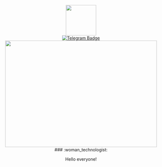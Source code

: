 <div id="header" align="center">
  <img src="https://media.giphy.com/media/l46Ct6mmy0R2aSvaE/giphy.gif" width="100"/>
</div>
<div align="center">
<div id="badges">
  <a href="https://t.me/blackNamelen">
  <img src="https://img.shields.io/badge/Telegram-white?plastic&logo=telegram&logoColor=blue" alt="Telegram Badge"/>
</a>
    </div>
  
  <div align="center">
  <img src="https://media.giphy.com/media/LHZyixOnHwDDy/giphy.gif" width="500" height="350"/>
</div>
  ### :woman_technologist:
  
  Hello everyone!
 
